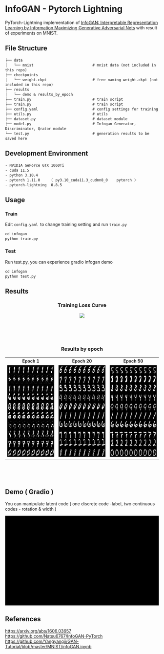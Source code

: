 # InfoGAN - Pytorch Lightning
PyTorch-Lightning implementation of [InfoGAN: Interpretable Representation Learning by Information Maximizing Generative Adversarial Nets](https://arxiv.org/abs/1606.03657) with result of experiments on MNIST.

## File Structure
```
├── data
│   └── mnist                           # mnist data (not included in this repo)
├── checkpoints
│   └── weight.ckpt                     # free naming weight.ckpt (not included in this repo)
├── results
│   └── demo & results_by_epoch        
├── train.py                            # train script
├── train.py                            # train script
├── config.yaml                         # config settings for training 
├── utils.py                            # utils
├── dataset.py                          # dataset module
├── model.py                            # Infogan Generator, Discriminator, Qrator module
└── test.py                             # generation results to be saved here

```

## Development Environment

```
- NVIDIA GeForce GTX 1060Ti
- cuda 11.5
- python 3.10.4
- pytorch 1.11.0     ( py3.10_cuda11.3_cudnn8_0    pytorch )
- pytorch-lightning  0.8.5                
```

## Usage
### Train
Edit `config.yaml `to change training setting and run `train.py`
```
cd infogan
python train.py 
```
### Test
Run test.py, you can experience gradio infogan demo
```
cd infogan
python test.py 
```

## Results
<div align=center>
  
### Training Loss Curve  <br>
<img src = 'https://user-images.githubusercontent.com/90104418/175482389-41d78c34-680e-4872-a305-be3355edf2e0.png' height = '300'>


  <br>  <br>  <br>
### Results by epoch

<table align='center'>
<tr align='center'>
<th> Epoch 1 </th>
<th> Epoch 20 </th>
<th> Epoch 50 </th>
</tr>
<tr>
<td><img src = 'results/results_by_epoch/epoch1.png' height = '300'>
<td><img src = 'results/results_by_epoch/epoch20.png' height = '300'>
<td><img src = 'results/results_by_epoch/epoch50.png' height = '300'>
</tr>
</table>
</div>

  <br>  <br>  <br>
## Demo ( Gradio )
You can manipulate latent code ( one discrete code -label, two continuous codes - rotation & width )
<p align="center"><img src='results/demo/demo.gif'/></p>


## References
https://arxiv.org/abs/1606.03657    
https://github.com/Natsu6767/InfoGAN-PyTorch    
https://github.com/Yangyangii/GAN-Tutorial/blob/master/MNIST/infoGAN.ipynb    

